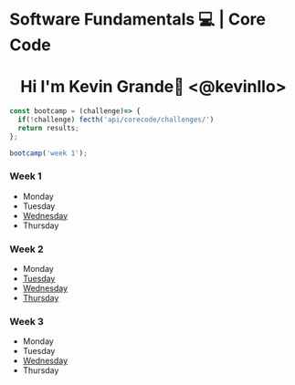 # Software Fundamentals 💻 | Core Code


# <center>Hi I'm Kevin Grande🚀 <@kevinllo>  
</center>








```js
const bootcamp = (challenge)=> {
  if(!challenge) fecth('api/corecode/challenges/')
  return results;
}; 

bootcamp('week 1');
```
### Week 1
- Monday
- Tuesday
- [Wednesday](/src/challenges/week01)
- Thursday

### Week 2
 - Monday
 - [Tuesday](/src/challenges/week02/tuesday)
 - [Wednesday](/src/challenges/week02/wednesday)
 - [Thursday](/src/challenges/week02/thursday)
    
### Week 3
- Monday
- Tuesday
- [Wednesday](/src/challenges/week03)
- Thursday
